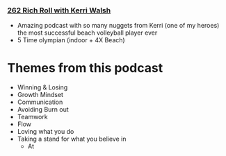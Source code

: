 ### [262 Rich Roll with Kerri Walsh](http://www.richroll.com/podcast/kerri-walsh-jennings/)
* Amazing podcast with so many nuggets from Kerri (one of my heroes) the most successful beach volleyball player ever
* 5 Time olympian (indoor + 4X Beach)
# Themes from this podcast
* Winning & Losing
* Growth Mindset
* Communication
* Avoiding Burn out
* Teamwork
* Flow
* Loving what you do
* Taking a stand for what you believe in
    * At 

